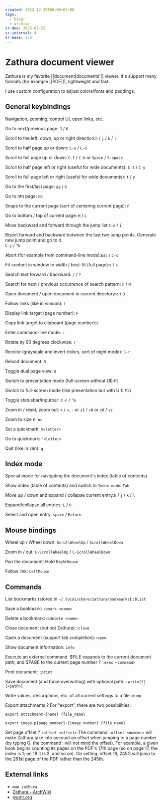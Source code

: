 ```yaml
---
created: 2022-12-29T00:00+03:00
tags:
  - blog
  - archive
sr-due: 2025-07-22
sr-interval: 4
sr-ease: 273
---
```


# Zathura document viewer

Zathura is my favorite [[document|documents']] viewer. It's support many
formats (for example [[PDF]]), lightweight and fast.

I use custom configuration to adjust colors/fonts and paddings.

## General keybindings

Navigation, zooming, control UI, open links, etc.

Go to next/previous page:<wbr class="f"> `J` / `K`

Scroll to the left, down, up or right direction:<wbr class="f"> `h` / `j` / `k` / `l`

Scroll to half page up or down:<wbr class="f"> `C-u` / `C-d`

Scroll to full page up or down:<wbr class="f"> `C-f` / `C-b` or `Space` / `S-space`

Scroll to half page left or right (useful for wide documents):<wbr class="f"> `C-t` / `C-y`

Scroll to full page left or right (useful for wide documents):<wbr class="f"> `t` / `y`

Go to the first/last page:<wbr class="f"> `gg` / `G`

Go to nth page:<wbr class="f"> `nG`

Snaps to the current page (sort of centering current page):<wbr class="f"> `P`

Go to bottom / top of current page:<wbr class="f"> `H` / `L`

Move backward and forward through the jump list:<wbr class="f"> `C-o` / `i`

Bisect forward and backward between the last two jump points. Generate new
jump point and go to it.
<br class="f">
`C-j` / `^k`

Abort (for example from command-line mode):<wbr class="f"> `Esc` / `C-c`

Fit content in window to width / best-fit (full page):<wbr class="f"> `s` / `a`

Search text forward / backward:<wbr class="f"> `/` / `?`

Search for next / previous occurrence of search pattern:<wbr class="f"> `n` / `N`

Open document / open document in current directory:<wbr class="f"> `o` / `O`

Follow links (like in vimium):<wbr class="f"> `f`

Display link target (page number):<wbr class="f"> `F`

Copy link target to clipboard (page number):<wbr class="f"> `c`

Enter command-line mode:<wbr class="f"> `:`

Rotate by 90 degrees clockwise:<wbr class="f"> `r` <!--SR:!2024-09-24,3,273-->

Recolor (grayscale and invert colors, sort of night mode):<wbr class="f"> `C-r`

Reload document:<wbr class="f"> `R`

Toggle dual page view:<wbr class="f"> `d`

Switch to presentation mode (full-screen without UI):<wbr class="f"> `F5`

Switch to full-screen mode (like presentation but with UI):<wbr class="f"> `F11`

Toggle statusbar/inputbar:<wbr class="f"> `C-n` / `^m`

Zoom in / reset, zoom out:<wbr class="f"> `+` / `=`, `-` or `zI` / `z0` or `zO` / `zz`

Zoom to size n:<wbr class="f"> `n=`

Set a quickmark:<wbr class="f"> `m<letter>`

Go to quickmark:<wbr class="f"> `'<letter>`

Quit (like in vim):<wbr class="f"> `q`

## Index mode

Special mode for navigating the document's index (table of contents).

Show index (table of contents) and switch to `Index mode`:<wbr class="f"> `Tab`

Move up / down and expand / collapse current entry:<wbr class="f"> `h` / `j` / `k` / `l`

Expand/collapse all entries:<wbr class="f"> `L` / `H`

Select and open entry:<wbr class="f"> `space` / `Return`

## Mouse bindings

Wheel up / Wheel down:<wbr class="f"> `ScrollWheelUp` / `ScrollWheelDown`

Zoom in / out:<wbr class="f"> `C-ScrollWheelUp` / `C-ScrollWheelDown`

Pan the document:<wbr class="f"> Hold `RightMouse`

Follow link:<wbr class="f"> `LeftMouse`

## Commands

List bookmarks (stored in `~/.local/share/zathura/bookmarks`):<wbr class="f"> `:blist`

Save a bookmark:<wbr class="f"> `:bmark <name>`

Delete a bookmark:<wbr class="f"> `:bdelete <name>`

Close document (but not Zathura):<wbr class="f"> `:close`

Open a document (support tab completion):<wbr class="f"> `:open`

Show document information:<wbr class="f"> `info`

Execute an external command.
$FILE expands to the current document path, and
$PAGE to the current page number
? `:exec <command>`

Print document:<wbr class="f"> `:print`

Save document (and force overwriting) with optional path:<wbr class="f"> `:write[!] [<path>]`

Write values, descriptions, etc. of all current settings to a file:<wbr class="f"> `dump`

Export attachments ? For "export", there are two possibilities:

`export attachment-{name} {file_name}`

`export image-p{page_number}-{image_number} {file_name}`

Set page offset ? `:offset <offset>` The command `:offset <number>` will make
Zathura take into account an offset when jumping to a page number (by typing
<number>G, the command :<number> will not mind the offset). For example, a given
book begins counting its pages on the PDF's 17th page (so on page 17, the index
is 1; on 18 it is 2, and so on). On setting :offset 16, 245G will jump to the
261st page of the PDF rather than the 245th.

## External links

- `man zathura`
- [Zathura - ArchWiki](https://wiki.archlinux.org/title/zathura)
- [pwmt.org](https://pwmt.org/projects/zathura/)
